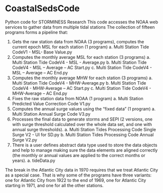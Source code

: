 # CoastalSedsCode
Python code for STORMINESS Research
This code accesses the NOAA web services to gather data from multiple tidal stations
The collection of fifteen programs forms a pipeline that: 
1.	Gets the raw station data from NOAA (3 programs), computes the current epoch MSL for each station (1 program)
  a.	Multi Station Tide CodeV1 - MSL- Base Value.py
2.	Computes the monthly average MSL for each station (3 programs)
  a.	Multi Station Tide CodeV4 - MSL - Average.py
  b.	Multi Station Tide CodeV4 - MSL – Average – AC Start.py
  c.	Multi Station Tide CodeV4 - MSL – Average – AC End.py
3.	Computes the monthly average MHW for each station (3 programs)
  a.	Multi Station Tide CodeV4 - MHW-Average.py
  b.	Multi Station Tide CodeV4 - MHW-Average – AC Start.py
  c.	Multi Station Tide CodeV4 - MHW-Average – AC End.py
4.	Fixes the raw station data from NOAA (1 program)
  a.	Multi Station Predicted Value Correction Code V1.py
5.	Computes the annual surge values using the “fixed data” (1 program)
  a.	Multi Station Annual Surge Code V3.py
6.	Processes the final data to generate storms and SEPI (2 versions, one with surge threshold calculated over the whole data set, and one with annual surge thresholds). 
  a.	Multi Station Tides Processing Code Single Surge V2 - UI for SD.py
  b.	Multi Station Tides Processing Code Annual Surge V2.py
7.	There is a user defines abstract data type used to store the data objects and help to manage making sure the data elements are aligned correctly (the monthly or annual values are applied to the correct months or years). 
  a.	tideData.py
  
The break in the Atlantic City data in 1970 requires that we treat Atlantic City as a special case. That is why some of the programs have three variants: one for Atlantic City from 1922 to the end of 1969, one for Atlantic City starting in 1971, and one for all the other stations.
